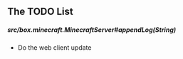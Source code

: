 
## The TODO List

##### src/box.minecraft.MinecraftServer#appendLog(String)
*   Do the web client update
